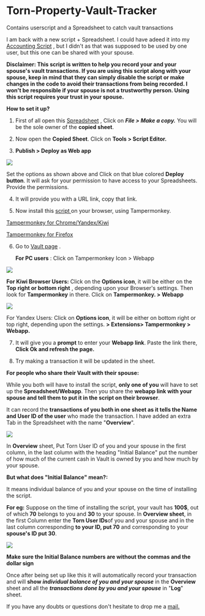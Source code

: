 # Torn-Property-Vault-Tracker
Contains userscript and a Spreadsheet to catch vault transactions
 

I am back with a new script + Spreadsheet. I could have adeed it into my [Accounting Script](https://www.torn.com/forums.php?p=threads&f=67&t=16138949&b=0&a=0) , but I didn't as that was supposed to be used by one user, but this one can be shared with your spouse.

**Disclaimer: This script is written to help you record your and your spouse's vault transactions. If you are using this script along with your spouse, keep in mind that they can simply disable the script or make changes in the code to avoid their transactions from being recorded. I won't be responsible if your spouse is not a trustworthy person. Using this script requires your trust in your spouse.**

**How to set it up?**

1) First of all open this [Spreadsheet](https://docs.google.com/spreadsheets/d/1jUoZa4GpA4mPxPqL4gLZKE04WhPDN4FFbT_3pGBCUBw/edit?usp=drivesdk) , Click on ***File > Make a copy.*** You will be the sole owner of the **copied sheet**.

2) Now open the **Copied Sheet**. Click on **Tools > Script Editor.**

3) **Publish > Deploy as Web app**

![](https://toucantoco.com/img/tech_appscript-webhook/deploy-web-app.png)

Set the options as shown above and Click on that blue colored **Deploy button**. It will ask for your permission to have access to your Spreadsheets. Provide the permissions.

4) It will provide you with a URL link, copy that link.

5) Now install this [script ](https://greasyfork.org/en/scripts/395888-vault-transaction-tracker) on your browser, using Tampermonkey. 

[Tampermonkey for Chrome/Yandex/Kiwi](https://chrome.google.com/webstore/detail/tampermonkey/dhdgffkkebhmkfjojejmpbldmpobfkfo?hl=en)

[Tampermonkey for Firefox](https://addons.mozilla.org/en-US/firefox/addon/tampermonkey/)

6) Go to  [Vault page](https://www.torn.com/properties.php#/p=options&tab=vault) . 

    **For PC users** : Click on Tampermonkey Icon > Webapp

![](https://i.gyazo.com/5b56052e23f5683b56313808f541de2a.jpg)

**For Kiwi Browser Users:** Click on the **Options icon**, it will be either on the **Top right or bottom right** , depending upon your Browser's settings. Then look for **Tampermonkey** in there. Click on **Tampermonkey. > Webapp**

![](https://i.gyazo.com/eea22e65f4c77330db2b6e08b5e7439e.jpg)

For Yandex Users: Click on **Options icon**, it will be either on bottom right or top right, depending upon the settings. **> Extensions> Tampermonkey > Webapp.**

7) It will give you a **prompt** to enter your **Webapp link**. Paste the link there, **Click Ok and refresh the page.**

8) Try making a transaction it will be updated in the sheet.

**For people who share their Vault with their spouse:**

While you both will have to install the script, **only one of you** will have to set up the **Spreadsheet/Webapp**. Then you share the **webapp link with your spouse and tell them to put it in the script on their browser**.

It can record the **transactions of you both in one sheet as it tells the Name and User ID of the user** who made the transaction. I have added an extra Tab in the Spreadsheet with the name "**Overview**". 

![](https://i.gyazo.com/8851a1b0caf6ad617b4832d61d8bf036.jpg)

In **Overview** sheet, Put Torn User ID of you and your spouse in the first column, in the last column with the heading "Initial Balance" put the number of how much of the current cash in Vault is owned by you and how much by your spouse. 

 **But what does "Initial Balance" mean?:**

It means individual balance of you and your spouse on the time of installing the script.

**For eg:** Suppose on the time of installing the script, your vault has **100$**, out of which **70** belongs to you and **30** to your spouse. In **Overview sheet**, in the first Column enter the **Torn User IDs**of you and your spouse and in the last column corresponding **to your ID, put 70** and corresponding to your **spouse's ID put 30**. 

![](https://i.gyazo.com/49eaceb2a9105b1f9ee1ea7e60682592.jpg)

**Make sure the Initial Balance numbers are without the commas and the dollar sign**

Once after being set up like this it will automatically record your transaction and will **show *individual balance of you and your spouse*** in the **Overview** sheet and all the ***transactions done by you and your spouse*** in "**Log**" sheet.

If you have any doubts or questions don't hesitate to drop me a [mail.](https://www.torn.com/messages.php#/p=compose&XID=2131687)

